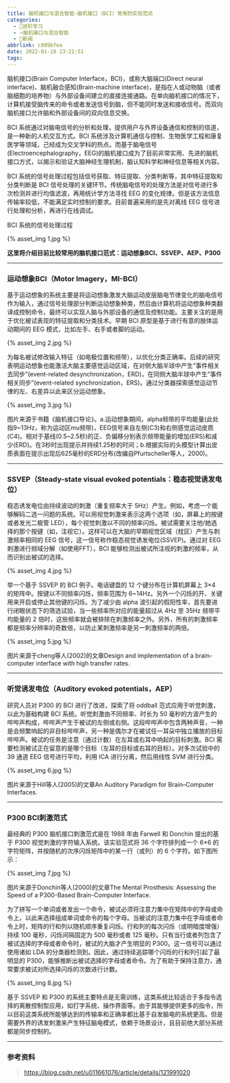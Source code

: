 ```yaml
---
title: 脑机接口与混合智能-脑机接口（BCI）常用的实验范式
categories:
  - 🌙进阶学习
  - ⭐脑机接口与混合智能
  - 💫新闻
abbrlink: c889bfea
date: 2022-01-18 23:21:51
tags:
---
```


脑机接口(Brain Computer Interface，BCI)，或称大脑端口(Direct neural interface)、脑机融合感知(Brain-machine interface)，是指在人或动物脑（或者脑细胞的培养物）与外部设备间建立的直接连接通路。在单向脑机接口的情况下，计算机接受脑传来的命令或者发送信号到脑，但不能同时发送和接收信号。而双向脑机接口允许脑和外部设备间的双向信息交换。

BCI 系统通过对脑电信号的分析和处理，提供用户与外界设备通信和控制的信道，是一种新的人机交互方式。BCI 系统涉及计算机通信与控制、生物医学工程和康复医学等领域，己经成为交叉学科的热点。而基于脑电信号(Electroencephalography，EEG)的脑机接口成为了目前非常实用、先进的脑机接口方式，以揭示和验证大脑神经生理机制，脑认知科学和神经信息等相关内容。

BCI 系统的信号处理过程包括信号获取、特征提取、分类判断等，其中特征提取和分类判断是 BCI 信号处理的关键环节。传统脑电信号的处理方法是对信号进行多次检测并进行均值滤波，再用统计学方法寻找 EEG 的变化规律。但是该方法信息传输率较低，不能满足实时控制的要求。目前普遍采用的是先对离线 EEG 信号进行处理和分析，再进行在线调试。

BCI 系统的信号处理过程

{% asset_img 1.jpg %}

**这里将介绍目前比较常用的脑机接口范式：运动想象BCI、SSVEP、AEP、P300**

<!--more-->

***

### 运动想象BCI（Motor Imagery，MI-BCI）

基于运动想象的系统主要是将运动想象激发大脑运动皮层脑电节律变化的脑电信号作为输入，通过信号处理部分判断运动想象种类，然后由计算机将运动想象种类翻译成控制命令，最终可以实现人脑与外部设备的通信及控制功能。主要关注的是用于优化被试表现的特征提取和分类技术。早期 BCI 原型是基于进行有意的肢体运动期间的 EEG 模式，比如左手、右手或者脚的运动。

{% asset_img 2.jpg %}

为每名被试修改输入特征（如电极位置和频带），以优化分类正确率。后续的研究表明运动想象也能激活大脑主要感觉运动区域，在对侧大脑半球中产生“事件相关去同步”(event-related desynchronization，ERD)，在同侧大脑半球中产生“事件相关同步”(event-related synchronization，ERS)。通过分类器探索感觉运动节律的左、右差异以此来区分运动想象。

{% asset_img 3.jpg %}

图片来源于书籍《脑机接口导论》。a.运动想象期间，alpha频带的平均能量(此处指9~13Hz，称为运动区mu频带)，EEG信号来自左侧(C3)和右侧感觉运动皮质(C4)。相对于基线(0.5~2.5秒)的正、负偏移分别表示频带能量的增加(ERS)和减少(ERD)。在3秒时出现提示并持续1.25秒的时间；b.根据实际的头模型计算出皮质表面在提示出现后625毫秒的ERD分布(改编自Pfurtscheller等人，2000)。

***

### SSVEP（Steady-state visual evoked potentials：稳态视觉诱发电位）

稳态诱发电位由持续波动的刺激（重复频率大于 5Hz）产生。例如，考虑一个能够解码二选一问题的系统。可以用视觉刺激来表示这两个选项（如，屏幕上的按键或者发光二极管 LED），每个视觉刺激以不同的频率闪烁。被试需要关注他/她选择的那个按键（如，注视它）。这样可以在大脑的早期视觉区域（枕区）产生与刺激频率相同的 EEG 信号，这一信号称作稳态视觉诱发电位(SSVEP)。通过对 EEG 刺激进行频域分解（如使用FFT），BCI 能够检测出被试所注视的刺激的频率，从而识别出被试的选择。

{% asset_img 4.jpg %}

举一个基于 SSVEP 的 BCI 例子。电话键盘的 12 个键分布在计算机屏幕上 3×4 的矩阵中。按键以不同频率闪烁，频率范围为 6~14Hz。另外一个闪烁的开、关键用来开启或停止其他键的闪烁。为了减少由 alpha 波引起的假阳性率，首先要进行闭眼状态下的筛选试验，当一些频率所对应的能量超过从 4Hz 至 35Hz 频带平均能量的 2 倍时，这些频率就会被排除在刺激频率之外。另外，所有的刺激频率都是频率分辨率的奇数倍，以防止某刺激频率是另一刺激频率的两倍。

{% asset_img 5.jpg %}

图片来源于cheng等人(2002)的文章Design and implementation of a brain-computer interface with high transfer rates.

***

### 听觉诱发电位（Auditory evoked potentials，AEP）

研究人员对 P300 的 BCI 进行了改进，探索了将 oddball 范式应用于听觉刺激，以此为基础构建 BCI 系统。听觉刺激由不同频率、时长为 50 毫秒的方波产生的哔哔声构成，哔哔声产生于被试的左侧或右侧。这段哔哔声中包含两种声音，一种是会频繁响起的非目标哔哔声，另一种是偶尔才在被试任一耳朵中独立播放的目标哔哔声。被试的任务是注意（通过计数）在左耳或右耳中响起的目标刺激。BCI 需要检测被试正在留意的是哪个目标（左耳的目标或右耳的目标）。对多次试验中的 39 通道 EEG 信号进行平均，利用 ICA 进行分离，然后用线性 SVM 进行分类。

{% asset_img 6.jpg %}

图片来源于Hill等人(2005)的文章An Auditory Paradigm for Brain–Computer Interfaces.

***

### P300 BCI刺激范式

最经典的 P300 脑机接口刺激范式是在 1988 年由 Farwell 和 Donchin 提出的基于 P300 视觉刺激的字符输入系统。该实验范式将 36 个字符排列成一个 6×6 的字符矩阵，并按随机的次序闪烁矩阵中的某一行（或列）的 6 个字符。如下图所示：

{% asset_img 7.jpg %}

图片来源于Donchin等人(2000)的文章The Mental Prosthesis: Assessing the Speed of a P300-Based Brain-Computer Interface.

为了拼写一个单词或者发出一个命令，被试必须将注意力集中在矩阵中的字母或命令上，以此来选择组成单词或命令的每个字母。当被试的注意力集中在字母或者命令上时，矩阵的行和列以随机顺序重复闪烁。行和列的每次闪烁（或明暗度增强）持续 100 毫秒，闪烁间隔固定为 500 毫秒或者 125 毫秒。只有当行或者列包含了被试选择的字母或者命令时，被试的大脑才产生明显的 P300。这一信号可以通过使用诸如 LDA 的分类器检测到。因此，通过持续追踪哪个闪烁的行和列引起了最明显的 P300，能够推断出被试选择的字母或者命令。为了有助于保持注意力，通常要求被试对所选择闪烁的次数进行计数。

{% asset_img 8.jpg %}

基于 SSVEP 和 P300 的系统主要特点是无需训练，这类系统比较适合于多指令选择的离散控制型应用，如打字系统、操作界面等。由于其能够提供更多的指令，所以目前这类系统所能够达到的传输率和正确率都比基于自发脑电的系统更高。但是需要外界的诱发刺激来产生特征脑电模式，依赖于场景设计，且目前绝大部分系统都是同步控制的。

***

### 参考资料

> <https://blog.csdn.net/u011661076/article/details/121991020>
